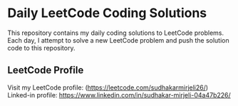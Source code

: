 # Daily LeetCode Coding Solutions

This repository contains my daily coding solutions to LeetCode problems. Each day, I attempt to solve a new LeetCode problem and push the solution code to this repository.

## LeetCode Profile

Visit my LeetCode profile: (https://leetcode.com/sudhakarmirjeli26/)
Linked-in profile: https://www.linkedin.com/in/sudhakar-mirjeli-04a47b226/

